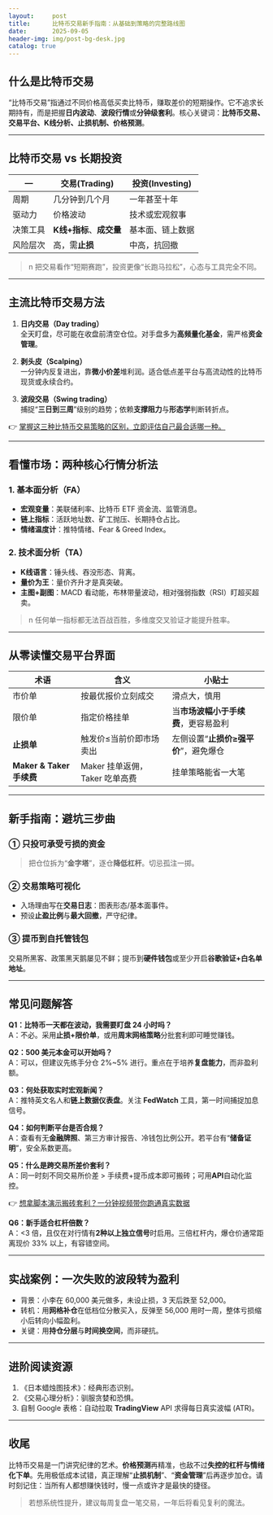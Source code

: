 ```yaml
---
layout:     post
title:      比特币交易新手指南：从基础到策略的完整路线图
date:       2025-09-05
header-img: img/post-bg-desk.jpg
catalog: true
---
```


## 什么是比特币交易
“比特币交易”指通过不同价格高低买卖比特币，赚取差价的短期操作。它不追求长期持有，而是把握**日内波动**、**波段行情**或**分钟级套利**。核心关键词：**比特币交易、交易平台、K线分析、止损机制、价格预测**。

---

## 比特币交易 vs 长期投资
|—| 交易(Trading) | 投资(Investing) |
|---|---|---|
| 周期 | 几分钟到几个月 | 一年甚至十年 |
| 驱动力 | 价格波动 | 技术或宏观叙事 |
| 决策工具 | **K线+指标**、**成交量** | 基本面、链上数据 |
| 风险层次 | 高，需**止损** | 中高，抗回撤 |
>n 把交易看作“短期赛跑”，投资更像“长跑马拉松”，心态与工具完全不同。

---

## 主流比特币交易方法

1. **日内交易（Day trading）**  
   全天盯盘，尽可能在收盘前清空仓位。对手盘多为**高频量化基金**，需严格**资金管理**。

2. **剥头皮（Scalping）**  
   一分钟内反复进出，靠**微小价差**堆利润。适合低点差平台与高流动性的比特币现货或永续合约。

3. **波段交易（Swing trading）**  
   捕捉“**三日到三周**”级别的趋势；依赖**支撑阻力**与**形态学**判断转折点。

👉 [掌握这三种比特币交易策略的区别，立即评估自己最合适哪一种。](https://okxdog.com/)

---

## 看懂市场：两种核心行情分析法

### 1. 基本面分析（FA）
- **宏观变量**：美联储利率、比特币 ETF 资金流、监管消息。  
- **链上指标**：活跃地址数、矿工抛压、长期持仓占比。  
- **情绪温度计**：推特情绪、Fear & Greed Index。

### 2. 技术面分析（TA）
- **K线语言**：锤头线、吞没形态、背离。  
- **量价为王**：量价齐升才是真突破。  
- **主图+副图**：MACD 看动能，布林带量波动，相对强弱指数（RSI）盯超买超卖。

>n 任何单一指标都无法百战百胜，多维度交叉验证才能提升胜率。

---

## 从零读懂交易平台界面

| 术语 | 含义 | 小贴士 |
|---|---|---|
| 市价单 | 按最优报价立刻成交 | 滑点大，慎用 |
| 限价单 | 指定价格挂单 | 当**市场波幅小于手续费**，更容易盈利 |
| **止损单** | 触发价≤当前价即市场卖出 | 左侧设置“**止损价≥强平价**”，避免爆仓 |
| **Maker & Taker 手续费** | Maker 挂单返佣，Taker 吃单高费 | 挂单策略能省一大笔 |

---

## 新手指南：避坑三步曲

### ① 只投可承受亏损的资金
> 把仓位拆为“**金字塔**”，逐仓**降低杠杆**。切忌孤注一掷。

### ② 交易策略可视化
- 入场理由写在**交易日志**：图表形态/基本面事件。  
- 预设**止盈比例**与**最大回撤**，严守纪律。

### ③ 提币到自托管钱包
交易所黑客、政策黑天鹅屡见不鲜；提币到**硬件钱包**或至少开启**谷歌验证+白名单地址**。

---

## 常见问题解答

**Q1：比特币一天都在波动，我需要盯盘 24 小时吗？**  
A：不必。采用**止损+限价单**，或用**周末网格策略**分批套利即可睡觉赚钱。

**Q2：500 美元本金可以开始吗？**  
A：可以，但建议先练手分仓 2%~5% 进行。重点在于培养**复盘能力**，而非盈利额。

**Q3：何处获取实时宏观新闻？**  
A：推特英文名人和**链上数据仪表盘**。关注 **FedWatch** 工具，第一时间捕捉加息信号。

**Q4：如何判断平台是否合规？**  
A：查看有无**金融牌照**、第三方审计报告、冷钱包比例公开。若平台有“**储备证明**”，安全系数更高。

**Q5：什么是跨交易所差价套利？**  
A：同一时刻不同交易所价差 > 手续费+提币成本即可搬砖；可用**API**自动化监控。

👉 [想拿脚本演示搬砖套利？一分钟视频带你跑通真实数据](https://okxdog.com/)

**Q6：新手适合杠杆倍数？**  
A：<3 倍，且仅在对行情有**2种以上独立信号**时启用。三倍杠杆内，爆仓价通常距离现价 33% 以上，有容错空间。

---

## 实战案例：一次失败的波段转为盈利

- 背景：小李在 60,000 美元做多，未设止损，3 天后跌至 52,000。  
- 转机：用**网格补仓**在低档位分散买入，反弹至 56,000 用时一周，整体亏损缩小后转向小幅盈利。  
- 关键：用**持仓分层**与**时间换空间**，而非硬抗。

---

## 进阶阅读资源

1. 《日本蜡烛图技术》：经典形态识别。  
2. 《交易心理分析》：驯服贪婪和恐惧。  
3. 自制 Google 表格：自动拉取 **TradingView** API 求得每日真实波幅 (ATR)。

---

## 收尾

比特币交易是一门讲究纪律的艺术。**价格预测**再精准，也敌不过**失控的杠杆与情绪化下单**。先用极低成本试错，真正理解“**止损机制**”、“**资金管理**”后再逐步加仓。请时刻记住：当所有人都想赚快钱时，慢一点或许才是最快的捷径。

> 若想系统性提升，建议每周复盘一笔交易，一年后将看见复利的魔法。